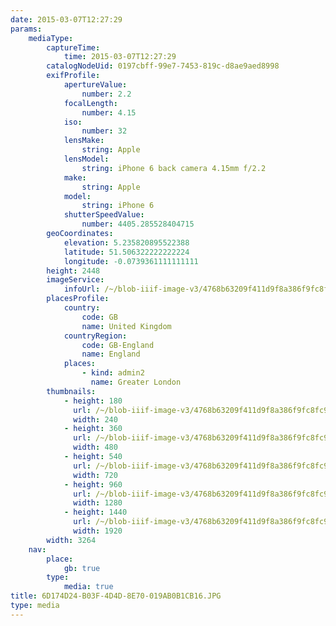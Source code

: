 ```yaml
---
date: 2015-03-07T12:27:29
params:
    mediaType:
        captureTime:
            time: 2015-03-07T12:27:29
        catalogNodeUid: 0197cbff-99e7-7453-819c-d8ae9aed8998
        exifProfile:
            apertureValue:
                number: 2.2
            focalLength:
                number: 4.15
            iso:
                number: 32
            lensMake:
                string: Apple
            lensModel:
                string: iPhone 6 back camera 4.15mm f/2.2
            make:
                string: Apple
            model:
                string: iPhone 6
            shutterSpeedValue:
                number: 4405.285528404715
        geoCoordinates:
            elevation: 5.235820895522388
            latitude: 51.506322222222224
            longitude: -0.0739361111111111
        height: 2448
        imageService:
            infoUrl: /~/blob-iiif-image-v3/4768b63209f411d9f8a386f9fc8fc9e480bdd6c912574a501afcf264b87f2d61/info.json
        placesProfile:
            country:
                code: GB
                name: United Kingdom
            countryRegion:
                code: GB-England
                name: England
            places:
                - kind: admin2
                  name: Greater London
        thumbnails:
            - height: 180
              url: /~/blob-iiif-image-v3/4768b63209f411d9f8a386f9fc8fc9e480bdd6c912574a501afcf264b87f2d61/full/240%2C180/0/default.jpg
              width: 240
            - height: 360
              url: /~/blob-iiif-image-v3/4768b63209f411d9f8a386f9fc8fc9e480bdd6c912574a501afcf264b87f2d61/full/480%2C360/0/default.jpg
              width: 480
            - height: 540
              url: /~/blob-iiif-image-v3/4768b63209f411d9f8a386f9fc8fc9e480bdd6c912574a501afcf264b87f2d61/full/720%2C540/0/default.jpg
              width: 720
            - height: 960
              url: /~/blob-iiif-image-v3/4768b63209f411d9f8a386f9fc8fc9e480bdd6c912574a501afcf264b87f2d61/full/1280%2C960/0/default.jpg
              width: 1280
            - height: 1440
              url: /~/blob-iiif-image-v3/4768b63209f411d9f8a386f9fc8fc9e480bdd6c912574a501afcf264b87f2d61/full/1920%2C1440/0/default.jpg
              width: 1920
        width: 3264
    nav:
        place:
            gb: true
        type:
            media: true
title: 6D174D24-B03F-4D4D-8E70-019AB0B1CB16.JPG
type: media
---
```

